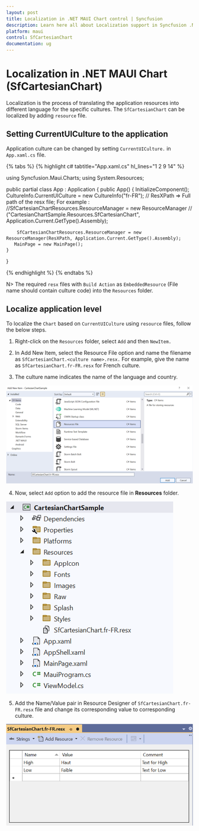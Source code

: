 ```yaml
---
layout: post
title: Localization in .NET MAUI Chart control | Syncfusion
description: Learn here all about Localization support in Syncfusion .NET MAUI Chart (SfCartesianChart) control and more.
platform: maui
control: SfCartesianChart
documentation: ug
---
```


# Localization in .NET MAUI Chart (SfCartesianChart)

Localization is the process of translating the application resources into different language for the specific cultures. The `SfCartesianChart` can be localized by adding `resource` file. 

## Setting CurrentUICulture to the application

Application culture can be changed by setting `CurrentUICulture.` in `App.xaml.cs` file.

{% tabs %}
{% highlight c# tabtitle="App.xaml.cs" hl_lines="1 2 9 14" %}

using Syncfusion.Maui.Charts;
using System.Resources;

public partial class App : Application
{
	public App()
	{
		InitializeComponent();
		CultureInfo.CurrentUICulture = new CultureInfo("fr-FR");
      // ResXPath => Full path of the resx file; For example : 
      //SfCartesianChartResources.ResourceManager = new ResourceManager
      // ("CartesianChartSample.Resources.SfCartesianChart", Application.Current.GetType().Assembly);

		SfCartesianChartResources.ResourceManager = new ResourceManager(ResXPath, Application.Current.GetType().Assembly);
	   MainPage = new MainPage();
	}
}

{% endhighlight %}
{% endtabs %}

N>
The required `resx` files with `Build Action` as `EmbeddedResource` (File name should contain culture code) into the `Resources` folder.

## Localize application level

To localize the `Chart` based on `CurrentUICulture` using `resource` files, follow the below steps.

   1. Right-click on the `Resources` folder, select `Add` and then `NewItem.`

   2. In Add New Item, select the Resource File option and name the filename as `SfCartesianChart.<culture name>.resx.` For example, give the name as `SfCartesianChart.fr-FR.resx` for French culture.

   3. The culture name indicates the name of the language and country.

   ![shows-the-name-of-resource-file-to-be-added-for-maui-chart](Localization_images/name_of_resource_file.png)

   4. Now, select `Add` option to add the resource file in **Resources** folder.

   ![shows-the-added-resource-file-for-french-language-in-maui-chart](Localization_images/shows-the-added-resource-file-for-french-language-in-maui-chart.png)

   5. Add the Name/Value pair in Resource Designer of `SfCartesianChart.fr-FR.resx` file and change its corresponding value to corresponding culture.

   ![shows-the-added-resource-file-name-value-pair-in-the-resource-designer-in-maui-chart](Localization_images/shows-the-added-resource-file-name-value-pair-in-the-resource-designer-in-maui-chart.png)